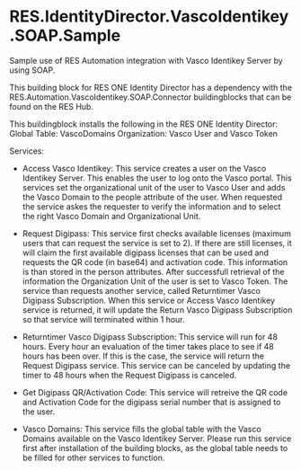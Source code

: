 # RES.IdentityDirector.VascoIdentikey.SOAP.Sample

Sample use of RES Automation integration with Vasco Identikey Server by using SOAP.

This building block for RES ONE Identity Director has a dependency with the RES.Automation.VascoIdentikey.SOAP.Connector buildingblocks that can be found on the RES Hub. 

This buildingblock installs the following in the RES ONE Identity Director:
Global Table: VascoDomains
Organization: Vasco User and Vasco Token

Services:
- Access Vasco Identikey: This service creates a user on the Vasco Identikey Server. This enables the user to log onto the Vasco portal. This services set the organizational unit of the user to Vasco User and adds the Vasco Domain to the people attribute of the user. When requested the service askes the requester to verify the information and to select the right Vasco Domain and Organizational Unit. 

- Request Digipass: This service first checks available licenses (maximum users that can request the service is set to 2). If there are still licenses, it will claim the first available digipass licenses that can be used and requests the QR code (in base64) and activation code. This information is than stored in the person attributes. After successfull retrieval of the information the Organization Unit of the user is set to Vasco Token. The service than requests another service, called Returntimer Vasco Digipass Subscription. When this service or Access Vasco Identikey service is returned, it will update the Return Vasco Digipass Subscription so that service will terminated within 1 hour.

- Returntimer Vasco Digipass Subscription: This service will run for 48 hours. Every hour an evaluation of the timer takes place to see if 48 hours has been over. If this is the case, the service will return the Request Digipass service. This service can be canceled by updating the timer to 48 hours when the Request Digipass is canceled.

- Get Digipass QR/Activation Code: This service will retreive the QR code and Activation Code for the digipass serial number that is assigned to the user.

- Vasco Domains: This service fills the global table with the Vasco Domains available on the Vasco Identikey Server. Please run this service first after installation of the building blocks, as the global table needs to be filled for other services to function.
	
